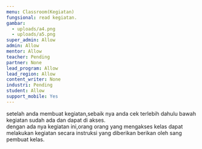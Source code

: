```yaml
---
menu: Classroom(Kegiatan)
fungsional: read kegiatan.
gambar:
  - uploads/a4.png
  - uploads/a5.png
super_admin: Allow
admin: Allow
mentor: Allow
teacher: Pending
partner: None
lead_program: Allow
lead_region: Allow
content_writer: None
industri: Pending
student: Allow
support_mobile: Yes
---
```

setelah anda membuat kegiatan,sebaik nya anda cek terlebih dahulu bawah kegiatan sudah ada dan dapat di akses.\
dengan ada nya kegiatan ini,orang orang yang mengakses kelas dapat melakukan kegiatan secara instruksi yang diberikan berikan oleh sang pembuat kelas.